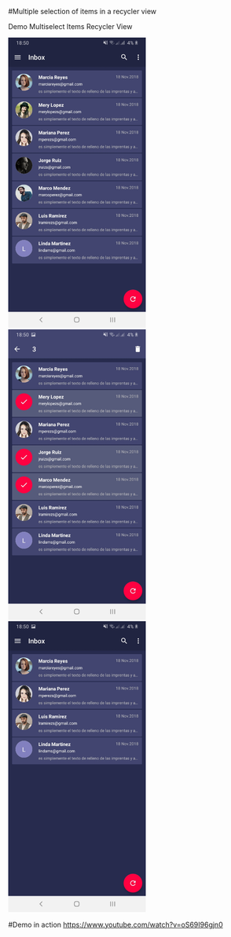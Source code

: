 #Multiple selection of items in a recycler view

Demo Multiselect Items Recycler View

<img src="demo1.jpg" alt="screenshot" width="280"/> 
<img src="demo2.jpg" alt="screenshot" width="280"/> 
<img src="demo3.jpg" alt="screenshot" width="280"/> 

#Demo in action
https://www.youtube.com/watch?v=oS69I96gjn0


